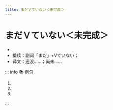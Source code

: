 ```yaml
---
title: まだＶていない＜未完成＞
---
```


# まだＶていない＜未完成＞

- <grammer-content sentence="意义：表示预计或应该进行的动作尚未进行，可以用作对**「もうVたか」**这一问句的否定性回答，意为将来有可能进行该动作。；" />
- 接续：副词「まだ」+Vていない；
- 译文：还没......；尚未......

::: info :books: 例句

1. <grammer-content sentence="A: [銀行口座/ぎんこうこうざ]はもうスマホに**[登録/とうろく]しましたか**。" trans="您已经在手机上登录银行账号了么。" />
   <grammer-content sentence="B: いえ、まだ**していません**。" trans="没，还没有。" />
2. <grammer-content sentence="A: [王/おう]さんはもう**[来/き]ましたか**。" trans="小王他来了没。" />
   <grammer-content sentence="B: いえ、まだ**[来/き]ていません**。" trans="没呢。" />
3. <grammer-content sentence="[朝/あさ]からまだ[何/なん]も**[食/た]べていない**。" trans="从早上到这会儿我啥都没吃。" />

:::
